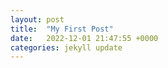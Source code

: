 ```yaml
---
layout: post
title:  "My First Post"
date:   2022-12-01 21:47:55 +0000
categories: jekyll update
---
```


